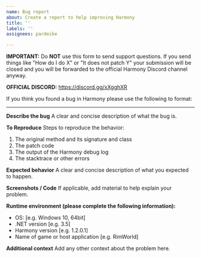```yaml
---
name: Bug report
about: Create a report to help improving Harmony
title: ''
labels: ''
assignees: pardeike

---
```


**IMPORTANT:** Do **NOT** use this form to send support questions. If you send things like "How do I do X" or "It does not patch Y" your submission will be closed and you will be forwarded to the official Harmony Discord channel anyway.

**OFFICIAL DISCORD:** https://discord.gg/xXgghXR

If you think you found a bug in Harmony please use the following to format:

---

**Describe the bug**
A clear and concise description of what the bug is.

**To Reproduce**
Steps to reproduce the behavior:
1. The original method and its signature and class
2. The patch code
3. The output of the Harmony debug log
4. The stacktrace or other errors

**Expected behavior**
A clear and concise description of what you expected to happen.

**Screenshots / Code**
If applicable, add material to help explain your problem.

**Runtime environment (please complete the following information):**
 - OS: [e.g. Windows 10, 64bit]
 - .NET version [e.g. 3.5]
 - Harmony version [e.g. 1.2.0.1]
- Name of game or host application [e.g. RimWorld]

**Additional context**
Add any other context about the problem here.
